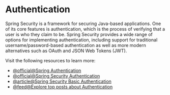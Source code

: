 # Authentication

Spring Security is a framework for securing Java-based applications. One of its core features is authentication, which is the process of verifying that a user is who they claim to be. Spring Security provides a wide range of options for implementing authentication, including support for traditional username/password-based authentication as well as more modern alternatives such as OAuth and JSON Web Tokens (JWT).

Visit the following resources to learn more:

- [@official@Spring Authentication](https://docs.spring.io/spring-security/reference/features/authentication/index.html)
- [@official@Spring Security Authentication](https://spring.io/projects/spring-security)
- [@article@Spring Security Basic Authentication](https://www.baeldung.com/spring-security-basic-authentication)
- [@feed@Explore top posts about Authentication](https://app.daily.dev/tags/authentication?ref=roadmapsh)
